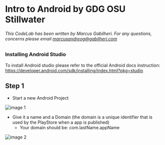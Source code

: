 # Intro to Android by GDG OSU Stillwater

###### This CodeLab has been written by Marcus Gabilheri. For any questions, concerns please email marcusandreog@gabilheri.com


### Installing Android Studio

To install Android studio please refer to the official Android docs instruction: https://developer.android.com/sdk/installing/index.html?pkg=studio

## Step 1

* Start a new Android Project

![image 1](https://github.com/fnk0/MagicBall/blob/master/images/first.png?raw=true)

* Give it a name and a Domain (the domain is a unique identifier that is used by the PlayStore when a app is published)
    * Your domain should be: com.lastName.appName

![image 2](https://github.com/fnk0/MagicBall/blob/master/images/second.png?raw=true)